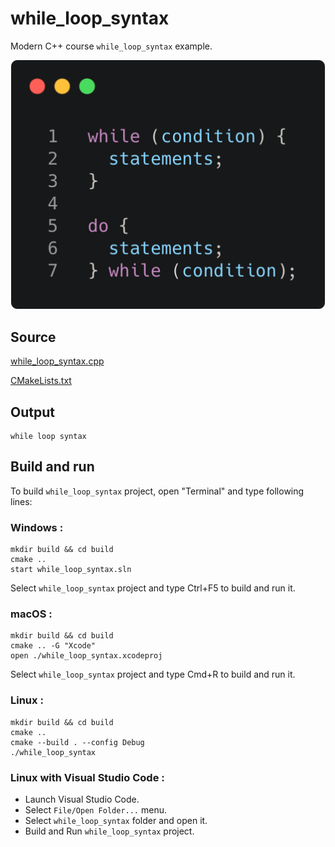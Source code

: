 # while_loop_syntax

Modern C++ course `while_loop_syntax` example.

![while_loop_syntax](../../../docs/pictures/language_basics/while_loop_syntax.png)

## Source

[while_loop_syntax.cpp](while_loop_syntax.cpp)

[CMakeLists.txt](CMakeLists.txt)

## Output

```
while loop syntax
```

## Build and run

To build `while_loop_syntax` project, open "Terminal" and type following lines:

### Windows :

``` shell
mkdir build && cd build
cmake .. 
start while_loop_syntax.sln
```

Select `while_loop_syntax` project and type Ctrl+F5 to build and run it.

### macOS :

``` shell
mkdir build && cd build
cmake .. -G "Xcode"
open ./while_loop_syntax.xcodeproj
```

Select `while_loop_syntax` project and type Cmd+R to build and run it.

### Linux :

``` shell
mkdir build && cd build
cmake .. 
cmake --build . --config Debug
./while_loop_syntax
```

### Linux with Visual Studio Code :

* Launch Visual Studio Code.
* Select `File/Open Folder...` menu.
* Select `while_loop_syntax` folder and open it.
* Build and Run `while_loop_syntax` project.
